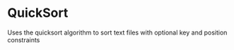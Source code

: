 # QuickSort
Uses the quicksort algorithm to sort text files with optional key and position constraints
